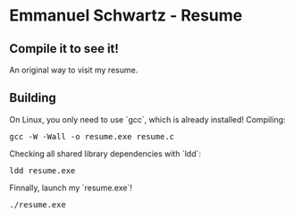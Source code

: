# Emmanuel Schwartz - Resume

<h2>Compile it to see it!</h2>
An original way to visit my resume. 
<h2>Building</h2>
On Linux, you only need to use `gcc`, which is already installed!
Compiling:
<pre>gcc -W -Wall -o resume.exe resume.c</pre>
Checking all shared library dependencies with `ldd`:
<pre>ldd resume.exe</pre>
Finnally, launch my `resume.exe`!
<pre>./resume.exe</pre>


